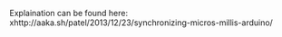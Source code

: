 Explaination can be found here: xhttp://aaka.sh/patel/2013/12/23/synchronizing-micros-millis-arduino/
